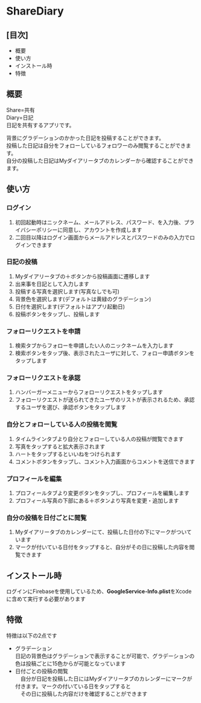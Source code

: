 # ShareDiary

## [目次]  
* 概要  
* 使い方  
* インストール時  
* 特徴  
  
## 概要  
Share=共有  
Diary=日記  
日記を共有するアプリです。  

背景にグラデーションのかかった日記を投稿することができます。  
投稿した日記は自分をフォローしているフォロワーのみ閲覧することができます。  
自分の投稿した日記はMyダイアリータブのカレンダーから確認することができます。  
  
## 使い方  
### ログイン  
1. 初回起動時はニックネーム、メールアドレス、パスワード、を入力後、プライバシーポリシーに同意し、アカウントを作成します  
2. 二回目以降はログイン画面からメールアドレスとパスワードのみの入力でログインできます  
 
### 日記の投稿  
1. Myダイアリータブの＋ボタンから投稿画面に遷移します  
2. 出来事を日記として入力します  
3. 投稿する写真を選択します(写真なしでも可)  
4. 背景色を選択します(デフォルトは黄緑のグラデーション)  
5. 日付を選択します(デフォルトはアプリ起動日)  
6. 投稿ボタンをタップし、投稿します  

### フォローリクエストを申請  
1. 検索タブからフォローを申請したい人のニックネームを入力します  
2. 検索ボタンをタップ後、表示されたユーザに対して、フォロー申請ボタンをタップします  

### フォローリクエストを承認  
1. ハンバーガーメニューからフォローリクエストをタップします  
2. フォローリクエストが送られてきたユーザのリストが表示されるため、承認するユーザを選び、承認ボタンをタップします  

### 自分とフォローしている人の投稿を閲覧  
1. タイムラインタブより自分とフォローしている人の投稿が閲覧できます  
2. 写真をタップすると拡大表示されます  
3. ハートをタップするといいねをつけられます  
4. コメントボタンをタップし、コメント入力画面からコメントを送信できます  

### プロフィールを編集  
1. プロフィールタブより変更ボタンをタップし、プロフィールを編集します    
2. プロフィール写真の下部にある＋ボタンより写真を変更・追加します  

### 自分の投稿を日付ごとに閲覧  
1. Myダイアリータブのカレンダーにて、投稿した日付の下にマークがついています  
2. マークが付いている日付をタップすると、自分がその日に投稿した内容を閲覧できます  


## インストール時  
ログインにFirebaseを使用しているため、**GoogleService-Info.plist**をXcodeに含めて実行する必要があります  
  
    
## 特徴  
特徴は以下の2点です  
* グラデーション  
 日記の背景色はグラデーションで表示することが可能で、グラデーションの色は投稿ごとに15色からが可能となっています  
* 日付ごとの投稿の閲覧  
　自分が日記を投稿した日にはMyダイアリータブのカレンダーにマークが付きます。マークの付いている日をタップすると  
　その日に投稿した内容だけを確認することができます  






